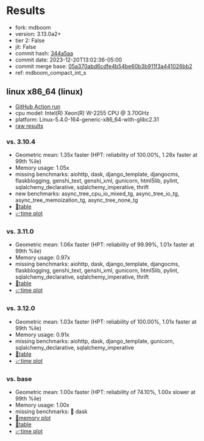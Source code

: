 # Results

- fork: mdboom
- version: 3.13.0a2+
- tier 2: False
- jit: False
- commit hash: [344a5aa](https://github.com/mdboom/cpython/commit/344a5aa)
- commit date: 2023-12-20T13:02:36-05:00
- commit merge base: [05a370abd6cdfe4b54be60b3b911f3a441026bb2](https://github.com/mdboom/cpython/commit/05a370abd6cdfe4b54be60b3b911f3a441026bb2)
- ref: mdboom_compact_int_s

## linux x86_64 (linux)

- [GitHub Action run](https://github.com/faster-cpython/benchmarking/actions/runs/7279111511)
- cpu model: Intel(R) Xeon(R) W-2255 CPU @ 3.70GHz
- platform: Linux-5.4.0-164-generic-x86_64-with-glibc2.31
- [raw results](bm-20231220-linux-x86_64-mdboom-mdboom_compact_int_s-3.13.0a2%2B-344a5aa.json)

### vs. 3.10.4

- Geometric mean: 1.35x faster (HPT: reliability of 100.00%, 1.28x faster at 99th %ile)
- Memory usage: 1.05x
- missing benchmarks: aiohttp, dask, django_template, djangocms, flaskblogging, genshi_text, genshi_xml, gunicorn, html5lib, pylint, sqlalchemy_declarative, sqlalchemy_imperative, thrift
- new benchmarks: async_tree_cpu_io_mixed_tg, async_tree_io_tg, async_tree_memoization_tg, async_tree_none_tg
- [📄table](bm-20231220-linux-x86_64-mdboom-mdboom_compact_int_s-3.13.0a2%2B-344a5aa-vs-3.10.4.md)
- [📈time plot](bm-20231220-linux-x86_64-mdboom-mdboom_compact_int_s-3.13.0a2%2B-344a5aa-vs-3.10.4.png)

### vs. 3.11.0

- Geometric mean: 1.06x faster (HPT: reliability of 99.99%, 1.01x faster at 99th %ile)
- Memory usage: 0.97x
- missing benchmarks: aiohttp, dask, django_template, djangocms, flaskblogging, genshi_text, genshi_xml, gunicorn, html5lib, pylint, sqlalchemy_declarative, sqlalchemy_imperative, thrift
- [📄table](bm-20231220-linux-x86_64-mdboom-mdboom_compact_int_s-3.13.0a2%2B-344a5aa-vs-3.11.0.md)
- [📈time plot](bm-20231220-linux-x86_64-mdboom-mdboom_compact_int_s-3.13.0a2%2B-344a5aa-vs-3.11.0.png)

### vs. 3.12.0

- Geometric mean: 1.03x faster (HPT: reliability of 100.00%, 1.01x faster at 99th %ile)
- Memory usage: 0.91x
- missing benchmarks: aiohttp, dask, django_template, gunicorn, sqlalchemy_declarative, sqlalchemy_imperative
- [📄table](bm-20231220-linux-x86_64-mdboom-mdboom_compact_int_s-3.13.0a2%2B-344a5aa-vs-3.12.0.md)
- [📈time plot](bm-20231220-linux-x86_64-mdboom-mdboom_compact_int_s-3.13.0a2%2B-344a5aa-vs-3.12.0.png)

### vs. base

- Geometric mean: 1.00x faster (HPT: reliability of 74.10%, 1.00x slower at 99th %ile)
- Memory usage: 1.00x
- missing benchmarks: 🔴 dask
- [🧠memory plot](bm-20231220-linux-x86_64-mdboom-mdboom_compact_int_s-3.13.0a2%2B-344a5aa-vs-base-mem.png)
- [📄table](bm-20231220-linux-x86_64-mdboom-mdboom_compact_int_s-3.13.0a2%2B-344a5aa-vs-base.md)
- [📈time plot](bm-20231220-linux-x86_64-mdboom-mdboom_compact_int_s-3.13.0a2%2B-344a5aa-vs-base.png)

